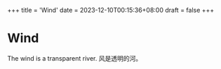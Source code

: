 +++
title = 'Wind'
date = 2023-12-10T00:15:36+08:00
draft = false
+++
# Wind
The wind is a transparent river.
风是透明的河。